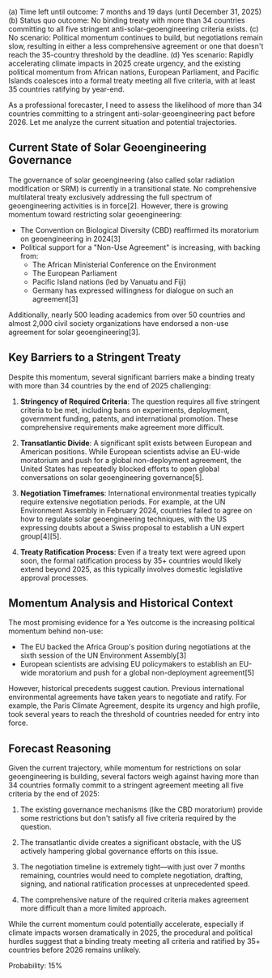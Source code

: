 (a) Time left until outcome: 7 months and 19 days (until December 31, 2025)
(b) Status quo outcome: No binding treaty with more than 34 countries committing to all five stringent anti-solar-geoengineering criteria exists.
(c) No scenario: Political momentum continues to build, but negotiations remain slow, resulting in either a less comprehensive agreement or one that doesn't reach the 35-country threshold by the deadline.
(d) Yes scenario: Rapidly accelerating climate impacts in 2025 create urgency, and the existing political momentum from African nations, European Parliament, and Pacific Islands coalesces into a formal treaty meeting all five criteria, with at least 35 countries ratifying by year-end.

As a professional forecaster, I need to assess the likelihood of more than 34 countries committing to a stringent anti-solar-geoengineering pact before 2026. Let me analyze the current situation and potential trajectories.

## Current State of Solar Geoengineering Governance

The governance of solar geoengineering (also called solar radiation modification or SRM) is currently in a transitional state. No comprehensive multilateral treaty exclusively addressing the full spectrum of geoengineering activities is in force[2]. However, there is growing momentum toward restricting solar geoengineering:

- The Convention on Biological Diversity (CBD) reaffirmed its moratorium on geoengineering in 2024[3]
- Political support for a "Non-Use Agreement" is increasing, with backing from:
  - The African Ministerial Conference on the Environment
  - The European Parliament
  - Pacific Island nations (led by Vanuatu and Fiji)
  - Germany has expressed willingness for dialogue on such an agreement[3]

Additionally, nearly 500 leading academics from over 50 countries and almost 2,000 civil society organizations have endorsed a non-use agreement for solar geoengineering[3].

## Key Barriers to a Stringent Treaty

Despite this momentum, several significant barriers make a binding treaty with more than 34 countries by the end of 2025 challenging:

1. **Stringency of Required Criteria**: The question requires all five stringent criteria to be met, including bans on experiments, deployment, government funding, patents, and international promotion. These comprehensive requirements make agreement more difficult.

2. **Transatlantic Divide**: A significant split exists between European and American positions. While European scientists advise an EU-wide moratorium and push for a global non-deployment agreement, the United States has repeatedly blocked efforts to open global conversations on solar geoengineering governance[5].

3. **Negotiation Timeframes**: International environmental treaties typically require extensive negotiation periods. For example, at the UN Environment Assembly in February 2024, countries failed to agree on how to regulate solar geoengineering techniques, with the US expressing doubts about a Swiss proposal to establish a UN expert group[4][5].

4. **Treaty Ratification Process**: Even if a treaty text were agreed upon soon, the formal ratification process by 35+ countries would likely extend beyond 2025, as this typically involves domestic legislative approval processes.

## Momentum Analysis and Historical Context

The most promising evidence for a Yes outcome is the increasing political momentum behind non-use:

- The EU backed the Africa Group's position during negotiations at the sixth session of the UN Environment Assembly[3]
- European scientists are advising EU policymakers to establish an EU-wide moratorium and push for a global non-deployment agreement[5]

However, historical precedents suggest caution. Previous international environmental agreements have taken years to negotiate and ratify. For example, the Paris Climate Agreement, despite its urgency and high profile, took several years to reach the threshold of countries needed for entry into force.

## Forecast Reasoning

Given the current trajectory, while momentum for restrictions on solar geoengineering is building, several factors weigh against having more than 34 countries formally commit to a stringent agreement meeting all five criteria by the end of 2025:

1. The existing governance mechanisms (like the CBD moratorium) provide some restrictions but don't satisfy all five criteria required by the question.

2. The transatlantic divide creates a significant obstacle, with the US actively hampering global governance efforts on this issue.

3. The negotiation timeline is extremely tight—with just over 7 months remaining, countries would need to complete negotiation, drafting, signing, and national ratification processes at unprecedented speed.

4. The comprehensive nature of the required criteria makes agreement more difficult than a more limited approach.

While the current momentum could potentially accelerate, especially if climate impacts worsen dramatically in 2025, the procedural and political hurdles suggest that a binding treaty meeting all criteria and ratified by 35+ countries before 2026 remains unlikely.

Probability: 15%